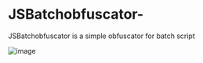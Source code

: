 # JSBatchobfuscator-


JSBatchobfuscator is a simple obfuscator for batch script

![image](https://user-images.githubusercontent.com/96799444/147614670-3017a394-11ed-432f-8d3f-2fe5f4088da2.png)
